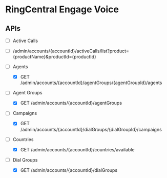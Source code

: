 # RingCentral Engage Voice

## APIs

- [ ] Active Calls
 - [ ] /admin/accounts/{accountId}/activeCalls/list?product={productName}&productId={productId} 

- [ ] Agents
  - [x] GET /admin/accounts/{accountId}/agentGroups/{agentGroupId}/agents

- [ ] Agent Groups
  - [x] GET /admin/accounts/{accountId}/agentGroups

- [ ] Campaigns
  - [x] GET /admin/accounts/{accountId}/dialGroups/{dialGroupId}/campaigns

- [ ] Countries
  - [x] GET /admin/accounts/{accountId}/countries/available

- [ ] Dial Groups
  - [x] GET /admin/accounts/{accountId}/dialGroups

  
  
